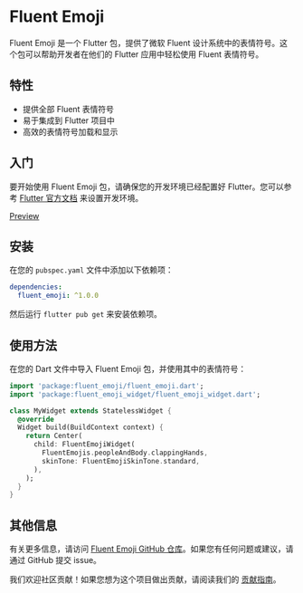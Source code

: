 # Fluent Emoji

Fluent Emoji 是一个 Flutter 包，提供了微软 Fluent 设计系统中的表情符号。这个包可以帮助开发者在他们的 Flutter 应用中轻松使用 Fluent 表情符号。

## 特性

- 提供全部 Fluent 表情符号
- 易于集成到 Flutter 项目中
- 高效的表情符号加载和显示

## 入门

要开始使用 Fluent Emoji 包，请确保您的开发环境已经配置好 Flutter。您可以参考 [Flutter 官方文档](https://flutter.dev/docs/get-started/install) 来设置开发环境。

[Preview](https://goweii.github.io/fluent_emoji/web)

## 安装

在您的 `pubspec.yaml` 文件中添加以下依赖项：

```yaml
dependencies:
  fluent_emoji: ^1.0.0
```

然后运行 `flutter pub get` 来安装依赖项。

## 使用方法

在您的 Dart 文件中导入 Fluent Emoji 包，并使用其中的表情符号：

```dart
import 'package:fluent_emoji/fluent_emoji.dart';
import 'package:fluent_emoji_widget/fluent_emoji_widget.dart';

class MyWidget extends StatelessWidget {
  @override
  Widget build(BuildContext context) {
    return Center(
      child: FluentEmojiWidget(
        FluentEmojis.peopleAndBody.clappingHands,
        skinTone: FluentEmojiSkinTone.standard,
      ),
    );
  }
}
```

## 其他信息

有关更多信息，请访问 [Fluent Emoji GitHub 仓库](https://github.com/goweii/fluent_emoji)。如果您有任何问题或建议，请通过 GitHub 提交 issue。

我们欢迎社区贡献！如果您想为这个项目做出贡献，请阅读我们的 [贡献指南](CONTRIBUTING.md)。
